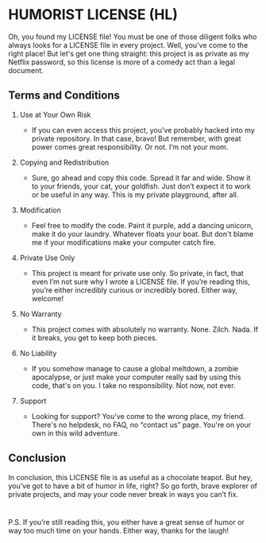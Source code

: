 # HUMORIST LICENSE (HL)

Oh, you found my LICENSE file! You must be one of those diligent folks who always looks for a LICENSE file in every project. Well, you've come to the right place! But let's get one thing straight: this project is as private as my Netflix password, so this license is more of a comedy act than a legal document.

## Terms and Conditions
1. Use at Your Own Risk
    - If you can even access this project, you've probably hacked into my private repository. In that case, bravo! But remember, with great power comes great responsibility. Or not. I’m not your mom.

2. Copying and Redistribution
    - Sure, go ahead and copy this code. Spread it far and wide. Show it to your friends, your cat, your goldfish. Just don’t expect it to work or be useful in any way. This is my private playground, after all.

3. Modification
    - Feel free to modify the code. Paint it purple, add a dancing unicorn, make it do your laundry. Whatever floats your boat. But don't blame me if your modifications make your computer catch fire.

4. Private Use Only
    - This project is meant for private use only. So private, in fact, that even I’m not sure why I wrote a LICENSE file. If you’re reading this, you’re either incredibly curious or incredibly bored. Either way, welcome!

5. No Warranty
    - This project comes with absolutely no warranty. None. Zilch. Nada. If it breaks, you get to keep both pieces.

6. No Liability
    - If you somehow manage to cause a global meltdown, a zombie apocalypse, or just make your computer really sad by using this code, that's on you. I take no responsibility. Not now, not ever.

7. Support
    - Looking for support? You've come to the wrong place, my friend. There's no helpdesk, no FAQ, no “contact us” page. 
You're on your own in this wild adventure.

## Conclusion
In conclusion, this LICENSE file is as useful as a chocolate teapot. But hey, you’ve got to have a bit of humor in life, right? So go forth, brave explorer of private projects, and may your code never break in ways you can’t fix.

#

P.S. If you’re still reading this, you either have a great sense of humor or way too much time on your hands. Either way, thanks for the laugh!